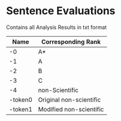 # Sentence Evaluations

Contains all Analysis Results in txt format


| Name | Corresponding Rank |
| --- | --- |
| -0 | A* |
| -1 | A | 
| -2 | B |
| -3 | C |
| -4 | non-Scientific |
| -token0 | Original non-scientific |
| -token1 | Modified non-scientific |